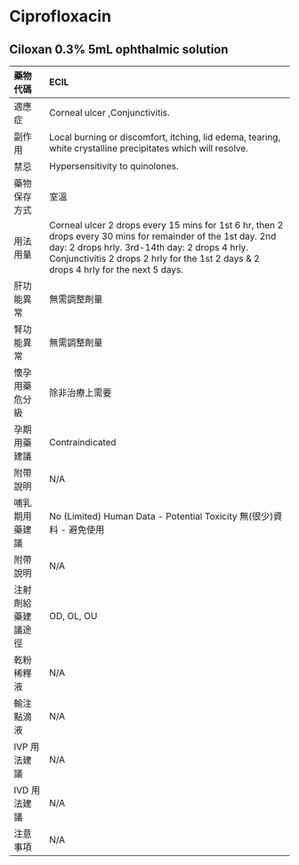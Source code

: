 # Ciprofloxacin

## Ciloxan 0.3% 5mL ophthalmic solution

| 藥物代碼 | ECIL |
| :--- | :--- |
| 適應症 | Corneal ulcer ,Conjunctivitis. |
| 副作用 | Local burning or discomfort, itching, lid edema, tearing, white crystalline precipitates which will resolve. |
| 禁忌 | Hypersensitivity to quinolones. |
| 藥物保存方式 | 室溫 |
| 用法用量 | Corneal ulcer 2 drops every 15 mins for 1st 6 hr, then 2 drops every 30 mins for remainder of the 1st day. 2nd day: 2 drops hrly. 3rd-14th day: 2 drops 4 hrly. Conjunctivitis 2 drops 2 hrly for the 1st 2 days & 2 drops 4 hrly for the next 5 days. |
| 肝功能異常 | 無需調整劑量 |
| 腎功能異常 | 無需調整劑量 |
| 懷孕用藥危分級 | 除非治療上需要 |
| 孕期用藥建議 | Contraindicated |
| 附帶說明 | N/A |
| 哺乳期用藥建議 | No \(Limited\) Human Data - Potential Toxicity 無\(很少\)資料 - 避免使用 |
| 附帶說明 | N/A |
| 注射劑給藥建議途徑 | OD, OL, OU |
| 乾粉稀釋液 | N/A |
| 輸注點滴液 | N/A |
| IVP 用法建議 | N/A |
| IVD 用法建議 | N/A |
| 注意事項 | N/A |

